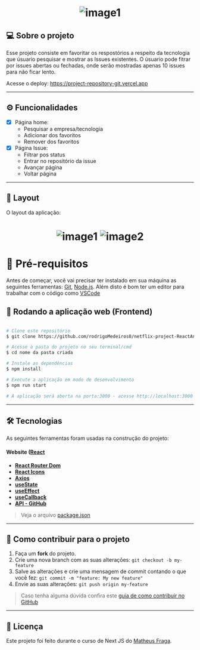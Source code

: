 <h1 align="center">
  
![image1](https://github.com/rodrigoMedeiros0/project-repositoryGIT/assets/97979883/9b0c14cc-96e0-4ef3-aac0-aa0492db8e73)

</h1>



## 💻 Sobre o projeto

Esse projeto consiste em favoritar os respostórios a respeito da tecnologia que úsuario pesquisar e mostrar as Issues existentes. O úsuario pode fitrar por issues abertas ou fechadas, onde serão mostradas apenas 10 issues para não ficar lento. 

Acesse  o deploy: https://project-repository-git.vercel.app

---

## ⚙️ Funcionalidades

- [x] Página home:
  - Pesquisar a empresa/tecnologia 
  - Adicionar dos favoritos
  - Remover dos favoritos
- [x] Página Issue:
  - Filtrar pos status
  - Entrar no repositório da issue 
  - Avançar página
  - Voltar página
  
---

## 🎨 Layout

O layout da aplicação:

<h1 align="center">
  
![image1](https://github.com/rodrigoMedeiros0/project-repositoryGIT/assets/97979883/9b0c14cc-96e0-4ef3-aac0-aa0492db8e73)
![image2](https://github.com/rodrigoMedeiros0/project-repositoryGIT/assets/97979883/0cf1910a-cf98-46a5-a169-c91293b79a46)

</h1>

# 🚀 Pré-requisitos

Antes de começar, você vai precisar ter instalado em sua máquina as seguintes ferramentas:
[Git](https://git-scm.com), [Node.js](https://nodejs.org/en/). 
Além disto é bom ter um editor para trabalhar com o código como [VSCode](https://code.visualstudio.com/)


## 🧭 Rodando a aplicação web (Frontend)

```bash

# Clone este repositório
$ git clone https://github.com/rodrigoMedeiros0/netflix-project-ReactAndFirebase.git](https://github.com/rodrigoMedeiros0/project-repositoryGIT)

# Acesse a pasta do projeto no seu terminal/cmd
$ cd nome da pasta criada

# Instale as dependências
$ npm install

# Execute a aplicação em modo de desenvolvimento
$ npm run start

# A aplicação será aberta na porta:3000 - acesse http://localhost:3000

```

---

## 🛠 Tecnologias

As seguintes ferramentas foram usadas na construção do projeto:

#### **Website**  ([React](https://reactjs.org/)  

-   **[React Router Dom](https://github.com/ReactTraining/react-router/tree/master/packages/react-router-dom)**
-   **[React Icons](https://react-icons.github.io/react-icons/)**
-   **[Axios](https://github.com/axios/axios)**
-   **[useState](https://legacy.reactjs.org/docs/hooks-reference.html#usestate)**
-   **[useEffect](https://legacy.reactjs.org/docs/hooks-reference.html#useeffect)**
-   **[useCallback](https://react.dev/reference/react/useCallback)**
-   **[API - GitHub](https://api.github.com)**




> Veja o arquivo  [package.json](https://github.com/rodrigoMedeiros0/project-repositoryGIT/blob/main/package.json)

---

## 💪 Como contribuir para o projeto

1. Faça um **fork** do projeto.
2. Crie uma nova branch com as suas alterações: `git checkout -b my-feature`
3. Salve as alterações e crie uma mensagem de commit contando o que você fez: `git commit -m "feature: My new feature"`
4. Envie as suas alterações: `git push origin my-feature`
> Caso tenha alguma dúvida confira este [guia de como contribuir no GitHub](./CONTRIBUTING.md)

---

## 📝 Licença

Este projeto foi feito durante o curso de Next JS do [Matheus Fraga](https://www.udemy.com/user/matheus-fraga-2/).
